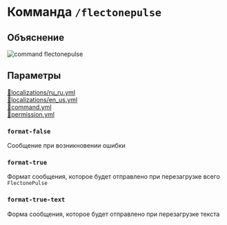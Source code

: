 <!-- #region title -->
# Комманда `/flectonepulse`
<!-- #endregion title -->

<!-- #region explanation -->
## Объяснение
![command flectonepulse](/commandflectonepulse.png)
<!-- #endregion explanation -->

<!-- #region parameters -->
## Параметры
[:file_folder:localizations/ru_ru.yml](/docs/localizations/ru_ru/command/flectonepulse)\
[:file_folder:localizations/en_us.yml](/docs/localizations/en_us/command/flectonepulse)\
[:file_folder:command.yml](/docs/command/flectonepulse/)\
[:file_folder:permission.yml](/docs/permission/command/flectonepulse/)
<!-- #endregion parameters -->

<!-- #region localization -->
### `format-false`

Сообщение при возникновении ошибки

### `format-true`

Формат сообщения, которое будет отправлено при перезагрузке всего `FlectonePulse`

### `format-true-text`

Форма сообщения, которое будет отправлено при перезагрузке текста
<!-- #endregion localization -->
